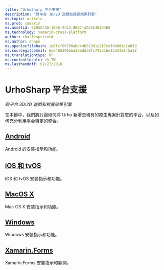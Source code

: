 ```yaml
---
title: "UrhoSharp 平台支援"
description: "跨平台 3D/2D 遊戲和視覺效果引擎"
ms.topic: article
ms.prod: xamarin
ms.assetid: 6205E430-1036-4CC3-8E97-AA5554E3D468
ms.technology: xamarin-cross-platform
author: charlespetzold
ms.author: chape
ms.openlocfilehash: 1e5fcf80790abdc4b613d1c2f7cdf64081a1e0fd
ms.sourcegitcommit: 6cd40d190abe38edd50fc74331be15324a845a28
ms.translationtype: MT
ms.contentlocale: zh-TW
ms.lasthandoff: 02/27/2018
---
```

# <a name="urhosharp-platform-support"></a>UrhoSharp 平台支援

_跨平台 3D/2D 遊戲和視覺效果引擎_

在本節中，我們將討論如何將 Urho 新增至現有的原生專案針對您的平台，以及如何充分利用平台特定的整合。

## <a name="androidgraphics-gamesurhosharpplatformandroidmd"></a>[Android](~/graphics-games/urhosharp/platform/android.md)

Android 的安裝指示和功能。

## <a name="ios-and-tvosgraphics-gamesurhosharpplatformiosmd"></a>[iOS 和 tvOS](~/graphics-games/urhosharp/platform/ios.md)

iOS 和 tvOS 安裝指示和功能。

## <a name="macos-xgraphics-gamesurhosharpplatformmacmd"></a>[MacOS X](~/graphics-games/urhosharp/platform/mac.md)

Mac OS X 安裝指示和功能。

## <a name="windowsgraphics-gamesurhosharpplatformwindowsmd"></a>[Windows](~/graphics-games/urhosharp/platform/windows.md)

Windows 安裝指示和功能。

## <a name="xamarinformsgraphics-gamesurhosharpplatformxamarin-formsmd"></a>[Xamarin.Forms](~/graphics-games/urhosharp/platform/xamarin-forms.md)

Xamarin.Forms 安裝指示和範例。

